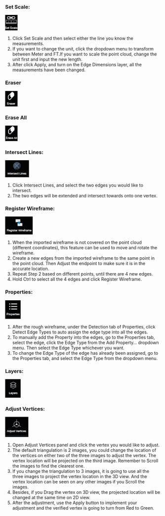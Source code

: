 ### Set Scale:

![](/icons/setscale.jpg)

1. Click Set Scale and then select either the line you know the measurements.
2. If you want to change the unit, click the dropdown menu to transform between Meter and FT.If you want to scale the point cloud, change the unit first and input the new length.
3. After click Apply, and turn on the Edge Dimensions layer, all the measurements have been changed.

### Eraser

![](/icons/eraser.jpg)

### Erase All

![](/icons/eraseall.jpg)

### Intersect Lines:

![](/icons/intersectlines.jpg)

1. Click Intersect Lines, and select the two edges you would like to intersect.
2. The two edges will be extended and intersect towards onto one vertex.

### Register Wireframe:

![](/icons/registerwireframe.jpg)

1. When the imported wireframe is not covered on the point cloud \(different coordinates\), this feature can be used to move and rotate the wireframe.
2. Create a new edges from the imported wireframe to the same point in the point cloud. Then Adjust the endpoint to make sure it is in the accurate location.
3. Repeat Step 2 based on different points, until there are 4 new edges.
4. Hold Ctrl to select all the 4 edges and click Register Wireframe.

### Properties:

![](/icons/properties.jpg)

1. After the rough wireframe, under the Detection tab of Properties, click Detect Edge Types to auto assign the edge type into all the edges.
2. To manually add the Property into the edges, go to the Properties tab, select the edge, click the Edge Type from the Add Property… dropdown menu. Then select the Edge Type whichever you want.
3. To change the Edge Type of the edge has already been assigned, go to the Properties tab, and select the Edge Type from the dropdown menu.

### Layers:

![](/icons/layers.jpg)

### Adjust Vertices:

![](/icons/adjustvertices.jpg)

1. Open Adjust Vertices panel and click the vertex you would like to adjust.
2. The default triangulation is 2 images, you could change the location of the vertices on either two of the three images to adjust the vertex. The vertex location will be projected on the third image. Remember to Scroll the images to find the clearest one.
3. If you change the triangulation to 3 images, it is going to use all the three images to project the vertex location in the 3D view. And the vertex location can be seen on any other images if you Scroll the images.
4. Besides, if you Drag the vertex on 3D view, the projected location will be changed at the same time on 2D view.
5. After the adjustment, use the Apply button to implement your adjustment and the verified vertex is going to turn from Red to Green.



